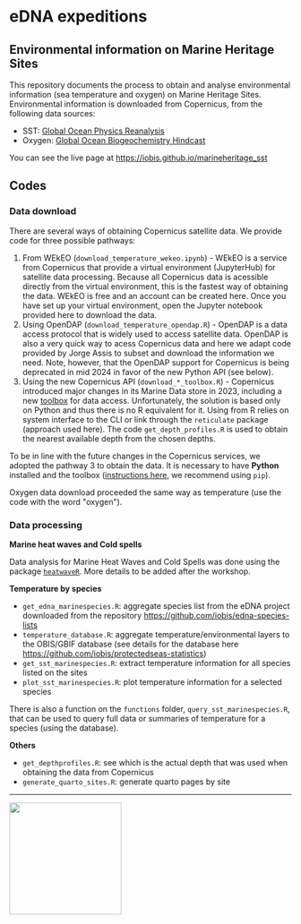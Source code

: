 # eDNA expeditions
## Environmental information on Marine Heritage Sites

This repository documents the process to obtain and analyse environmental information (sea temperature and oxygen) on Marine Heritage Sites. Environmental information is downloaded from Copernicus, from the following data sources:

- SST: [Global Ocean Physics Reanalysis](https://data.marine.copernicus.eu/product/GLOBAL_MULTIYEAR_PHY_001_030/description)
- Oxygen: [Global Ocean Biogeochemistry Hindcast](https://data.marine.copernicus.eu/product/GLOBAL_MULTIYEAR_BGC_001_029/description)

You can see the live page at https://iobis.github.io/marineheritage_sst

## Codes

### Data download

There are several ways of obtaining Copernicus satellite data. We provide code for three possible pathways:

1. From WEkEO (`download_temperature_wekeo.ipynb`) - WEkEO is a service from Copernicus that provide a virtual environment (JupyterHub) for satellite data processing. Because all Copernicus data is acessible directly from the virtual environment, this is the fastest way of obtaining the data. WEkEO is free and an account can be created here. Once you have set up your virtual environment, open the Jupyter notebook provided here to download the data.
2. Using OpenDAP (`download_temperature_opendap.R`) - OpenDAP is a data access protocol that is widely used to access satellite data. OpenDAP is also a very quick way to acess Copernicus data and here we adapt code provided by Jorge Assis to subset and download the information we need. Note, however, that the OpenDAP support for Copernicus is being deprecated in mid 2024 in favor of the new Python API (see below).
3. Using the new Copernicus API (`download_*_toolbox.R`) - Copernicus introduced major changes in its Marine Data store in 2023, including a new [toolbox](https://help.marine.copernicus.eu/en/articles/7949409-copernicus-marine-toolbox-introduction) for data access. Unfortunately, the solution is based only on Python and thus there is no R equivalent for it. Using from R relies on system interface to the CLI or link through the `reticulate` package (approach used here). The code `get_depth_profiles.R` is used to obtain the nearest available depth from the chosen depths.

To be in line with the future changes in the Copernicus services, we adopted the pathway 3 to obtain the data. It is necessary to have **Python** installed and the toolbox ([instructions here](https://help.marine.copernicus.eu/en/articles/7970514-copernicus-marine-toolbox-installation), we recommend using `pip`).

Oxygen data download proceeded the same way as temperature (use the code with the word "oxygen").

### Data processing

__Marine heat waves and Cold spells__

Data analysis for Marine Heat Waves and Cold Spells was done using the package [`heatwaveR`](https://robwschlegel.github.io/heatwaveR/). More details to be added after the workshop.

__Temperature by species__

- `get_edna_marinespecies.R`: aggregate species list from the eDNA project downloaded from the repository https://github.com/iobis/edna-species-lists
- `temperature_database.R`: aggregate temperature/environmental layers to the OBIS/GBIF database (see details for the database here https://github.com/iobis/protectedseas-statistics)
- `get_sst_marinespecies.R`: extract temperature information for all species listed on the sites
- `plot_sst_marinespecies.R`: plot temperature information for a selected species

There is also a function on the `functions` folder, `query_sst_marinespecies.R`, that can be used to query full data or summaries of temperature for a species (using the database).

__Others__

- `get_depthprofiles.R`: see which is the actual depth that was used when obtaining the data from Copernicus
- `generate_quarto_sites.R`: generate quarto pages by site


----

<img src="https://obis.org/images/logo.png" width="200">
